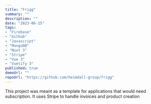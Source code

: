 ```yaml
---
title: "Frigg"
summary: ""
description: ""
date: "2023-06-15"
tags:
- "Firebase"
- "Github"
- "Javascript"
- "MongoDB"
- "Nuxt 3"
- "Stripe"
- "Vue 3"
- "Vuetify 3"
published: true
demoUrl: ""
repoUrl: "https://github.com/heimdall-group/frigg"
---
```

This project was meant as a template for applications that would need subscription. It uses Stripe to handle invoices and product creation
